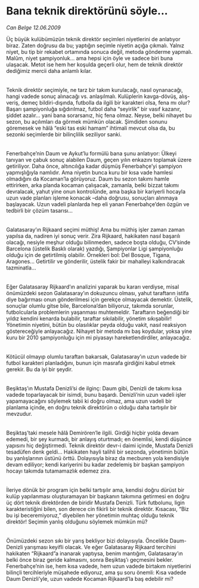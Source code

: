 # Bana teknik direktörünü söyle...

*Can Belge 12.06.2009*

<div class="taraf_structure_2col_1zq">
<div class="margen_n">



 <p></p><p>Üç büyük kulübümüzün teknik direktör seçimleri niyetlerini de anlatıyor biraz. Zaten doğrusu da bu; yaptığın seçimle niyetin açığa çıkmalı. Yalnız niyet, bu tip bir rekabet ortamında sonuca değil, metoda gönderme yapmalı. Malûm, niyet şampiyonluk... ama hepsi için öyle ve sadece biri buna ulaşacak. Metot ise hem her koşulda geçerli olur, hem de teknik direktör dediğimiz mercii daha anlamlı kılar. <br/><br/><br/>Teknik direktör seçimiyle, ne tarz bir takım kurulacağı, nasıl oynanacağı, hangi vadede sonuç alınacağı vs. anlaşılmalı. Kulüplerin kavga-dövüş, alış-veriş, demeç bildiri-dışında, futbolla da ilgili bir karakteri olsa, fena mı olur? Başarı şampiyonluğa sığdırılmaz, futbol daha “seyirlik” bir vasıf kazanır, şiddet azalır... yani bana sorarsanız, hiç fena olmaz. Neyse, belki nihayet bu sezon, bu açılımları da görmek mümkün olacak. Şimdiden sonunu göremesek ve hâlâ “eski tas eski hamam” ihtimali mevcut olsa da, bu sezonki seçimlerde bir bilinçlilik seziliyor sanki. <br/><br/><br/>Fenerbahçe’nin Daum ve Aykut’lu formülü bana şunu anlatıyor: Ülkeyi tanıyan ve çabuk sonuç alabilen Daum, geçen yılın enkazını toplamak üzere getiriliyor. Daha önce, altıncılığa kadar düşmüş Fenerbahçe’yi şampiyon yapmışlığıyla namlıdır. Ama niyetin bunca kuru bir kısa vade hamlesi olmadığını da Kocaman’la görüyoruz. Daum bu sezon takımı hamle ettirirken, arka planda kocaman çalışacak, zamanla, belki bizzat takımı devralacak, yahut yine onun kontrolünde, ama başka bir kariyerli hocayla uzun vade planları işleme konacak –daha doğrusu, sonuçları alınmaya başlayacak. Uzun vadeli planlarda hep eli yanan Fenerbahçe’den özgün ve tedbirli bir çözüm tasarısı... <br/><br/><br/>Galatasaray’ın Rijkaard seçimi müthiş! Ama bu müthiş işler zaman zaman yapılsa da, nadiren iyi sonuç verir. Zira Rijkaard, hakikaten nasıl başarılı olacağı, nesiyle meşhur olduğu bilinmeden, sadece boşta olduğu, CV’sinde Barcelona (üstelik Basklı olarak) yazdığı, Şampiyonlar Ligi şampiyonluğu olduğu için de getirtilmiş olabilir. Örnekleri bol: Del Bosque, Tigana, Aragones... Getirtilir ve gönderilir, üstelik fakir bir mahalleyi kalkındıracak tazminatla... <br/><br/><br/>Eğer Galatasaray Rijkaard’ın analizini yaparak bu kararı verdiyse, misal önümüzdeki sezon Galatasaray’ın dokuzuncu olması, yahut taraftarın istifa diye bağırması onun gönderilmesi için gerekçe olmayacak demektir. Üstelik, sonuçlar olumlu gitse bile, Barcelona’dan biliyoruz, takımda sorunlar, futbolcularla problemlerin yaşanması muhtemeldir. Taraftarın beğendiği bir yıldız kendini kenarda bulabilir, taraftar sıkılabilir, yönetim sıkışabilir! Yönetimin niyetini, bütün bu olasılıklar peyda olduğu vakit, nasıl reaksiyon göstereceğiyle anlayacağız. Nihayet bir metoda mı baş koydular, yoksa yine kuru bir 2010 şampiyonluğu için mi piyasayı hareketlendirdiler, anlayacağız. <br/><br/><br/>Kötücül olmayıp olumlu taraftan bakarsak, Galatasaray’ın uzun vadede bir futbol karakteri planladığını, bunun için masrafa girdiğini kabul etmek gerekir. Bu da iyi bir şeydir. <br/><br/><br/>Beşiktaş’ın Mustafa Denizli’si de ilginç: Daum gibi, Denizli de takımı kısa vadede toparlayacak bir isimdi, bunu başardı. Denizli’nin uzun vadeli işler yapamayacağını söylemek tabii ki doğru olmaz, ama uzun vadeli bir planlama içinde, en doğru teknik direktörün o olduğu daha tartışılır bir mevzudur. <br/><br/><br/>Beşiktaş’taki mesele hâlâ Demirören’le ilgili. Girdiği hiçbir yolda devam edemedi, bir şey kurmadı, bir anlayış oturtmadı; en önemlisi, kendi düşünce yapısını hiç değiştirmedi. Teknik direktör devr-i daimi içinde, Mustafa Denizli tesadüfen denk geldi... Hakikaten hayli talihli bir sezonda, yönetimin bütün bu yanlışlarının üstünü örttü. Dolayısıyla biraz da mecburen yola kendisiyle devam ediliyor; kendi kariyerini bu kadar zedelemiş bir başkan şampiyon hocayı takımda tutamamazlık edemez zira. <br/><br/><br/>İleriye dönük bir program için belki tartışılır ama, kendisi doğru dürüst bir kulüp yapılanması oluşturamayan bir başkanın takımına getirmesi en doğru üç dört teknik direktörden de biridir Mustafa Denizli. Türk futbolunu, ligin karakteristiğini bilen, son derece cin fikirli bir teknik direktör. Kısacası, “Biz bu işi beceremiyoruz,” diyebilen her yönetimin muhtaç olduğu teknik direktör! Seçimin yanlış olduğunu söylemek mümkün mü? <br/><br/><br/>Önümüzdeki sezon sıkı bir yarış bekliyor bizi dolayısıyla. Öncelikle Daum-Denizli yarışması keyifli olacak. Ve eğer Galatasaray Rijkaard tercihini hakikaten “Rijkaard”a inanarak yaptıysa, benim mantığım, Galatasaray’ın belki önce biraz geride kalmasını, sonra Beşiktaş’ı geçmesini bekler. Fenerbahçe’nin ise, hem kısa vadede, hem uzun vadede birtakım niyetlerini bilinçli tercihleriyle müşahede ediyoruz, ama şu soru önemli: Kısa vadede Daum Denizli’yle, uzun vadede Kocaman Rijkaard’la baş edebilir mi?</p>
<br/>
<br/>
<br/>



<br/>


<div id="taraf_not">
</div>

</div>


</div>
